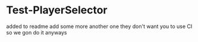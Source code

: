 # Test-PlayerSelector

added to readme
add some more
another one
they don't want you to use CI
so we gon do it anyways

